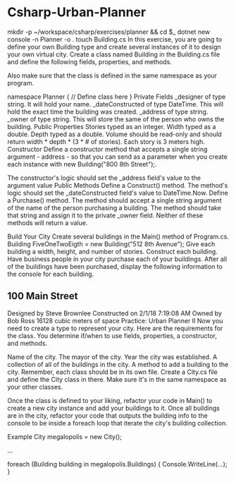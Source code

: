 # Csharp-Urban-Planner


mkdir -p ~/workspace/csharp/exercises/planner && cd $_
dotnet new console -n Planner -o .
touch Building.cs
In this exercise, you are going to define your own Building type and create several instances of it to design your own virtual city. Create a class named Building in the Building.cs file and define the following fields, properties, and methods.

Also make sure that the class is defined in the same namespace as your program.

namespace Planner
{
    // Define class here
}
Private Fields
_designer of type string. It will hold your name.
_dateConstructed of type DateTime. This will hold the exact time the building was created.
_address of type string.
_owner of type string. This will store the same of the person who owns the building.
Public Properties
Stories typed as an integer.
Width typed as a double.
Depth typed as a double.
Volume should be read-only and should return width * depth * (3 * # of stories). Each story is 3 meters high.
Constructor
Define a constructor method that accepts a single string argument - address - so that you can send as a parameter when you create each instance with new Building("800 8th Street");.

The constructor's logic should set the _address field's value to the argument value
Public Methods
Define a Construct() method. The method's logic should set the _dateConstructed field's value to DateTime.Now.
Define a Purchase() method. The method should accept a single string argument of the name of the person purchasing a building. The method should take that string and assign it to the private _owner field.
Neither of these methods will return a value.

Build Your City
Create several buildings in the Main() method of Program.cs.
Building FiveOneTwoEigth = new Building("512 8th Avenue");
Give each building a width, height, and number of stories.
Construct each building.
Have business people in your city purchase each of your buildings.
After all of the buildings have been purchased, display the following information to the console for each building.

100 Main Street
---------------
Designed by Steve Brownlee
Constructed on 2/1/18 7:19:08 AM
Owned by Bob Ross
16128 cubic meters of space
Practice: Urban Planner II
Now you need to create a type to represent your city. Here are the requirements for the class. You determine if/when to use fields, properties, a constructor, and methods.

Name of the city.
The mayor of the city.
Year the city was established.
A collection of all of the buildings in the city.
A method to add a building to the city.
Remember, each class should be in its own file. Create a City.cs file and define the City class in there. Make sure it's in the same namespace as your other classes.

Once the class is defined to your liking, refactor your code in Main() to create a new city instance and add your buildings to it. Once all buildings are in the city, refactor your code that outputs the building info to the console to be inside a foreach loop that iterate the city's building collection.

Example
City megalopolis = new City();

...

foreach (Building building in megalopolis.Buildings) {
    Console.WriteLine(...);
}